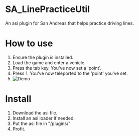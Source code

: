 # SA_LinePracticeUtil
An asi plugin for San Andreas that helps practice driving lines.

# How to use
1. Ensure the plugin is installed.
2. Load the game and enter a vehicle.
3. Press the tab key. You've now set a 'point'.
4. Press 1. You've now teleported to the 'point' you've set.
5. ![Demo](https://www.youtube.com/watch?v=ahcysfi0oMQ)

# Install
1. Download the asi file.
2. Install an asi loader if needed.
3. Put the asi file in "<your SA install dir>/plugins/"
4. Profit.

